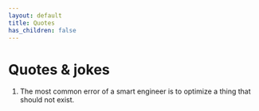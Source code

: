 ```yaml
---
layout: default
title: Quotes
has_children: false
---
```


# Quotes & jokes


1. The most common error of a smart engineer is to optimize a thing that should not exist.
